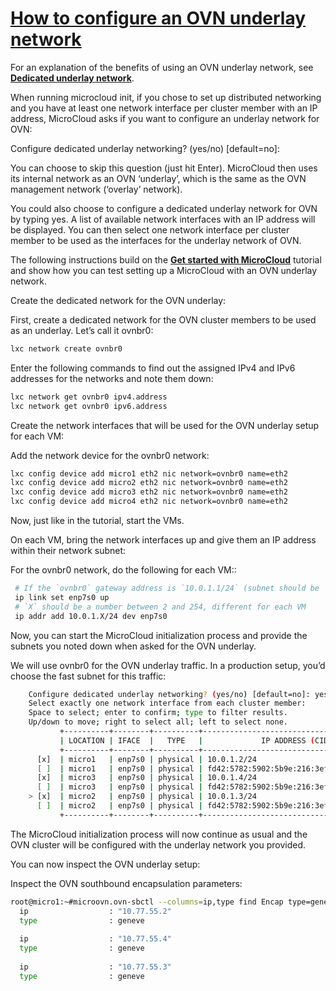 # **[How to configure an OVN underlay network](https://documentation.ubuntu.com/microcloud/latest/microcloud/how-to/ovn_underlay/)**

For an explanation of the benefits of using an OVN underlay network, see **[Dedicated underlay network](https://documentation.ubuntu.com/microcloud/latest/microcloud/explanation/networking/#exp-networking-ovn-underlay)**.

When running microcloud init, if you chose to set up distributed networking and you have at least one network interface per cluster member with an IP address, MicroCloud asks if you want to configure an underlay network for OVN:

Configure dedicated underlay networking? (yes/no) [default=no]: <answer>

You can choose to skip this question (just hit Enter). MicroCloud then uses its internal network as an OVN ‘underlay’, which is the same as the OVN management network (‘overlay’ network).

You could also choose to configure a dedicated underlay network for OVN by typing yes. A list of available network interfaces with an IP address will be displayed. You can then select one network interface per cluster member to be used as the interfaces for the underlay network of OVN.

The following instructions build on the **[Get started with MicroCloud](https://documentation.ubuntu.com/microcloud/latest/microcloud/tutorial/get_started/#get-started)** tutorial and show how you can test setting up a MicroCloud with an OVN underlay network.

Create the dedicated network for the OVN underlay:

First, create a dedicated network for the OVN cluster members to be used as an underlay. Let’s call it ovnbr0:

```bash
lxc network create ovnbr0
```

Enter the following commands to find out the assigned IPv4 and IPv6 addresses for the networks and note them down:

```bash
lxc network get ovnbr0 ipv4.address
lxc network get ovnbr0 ipv6.address
```

Create the network interfaces that will be used for the OVN underlay setup for each VM:

Add the network device for the ovnbr0 network:

```bash
lxc config device add micro1 eth2 nic network=ovnbr0 name=eth2
lxc config device add micro2 eth2 nic network=ovnbr0 name=eth2
lxc config device add micro3 eth2 nic network=ovnbr0 name=eth2
lxc config device add micro4 eth2 nic network=ovnbr0 name=eth2
```

Now, just like in the tutorial, start the VMs.

On each VM, bring the network interfaces up and give them an IP address within their network subnet:

For the ovnbr0 network, do the following for each VM::

```bash
 # If the `ovnbr0` gateway address is `10.0.1.1/24` (subnet should be `10.0.1.0/24`)
 ip link set enp7s0 up
 # `X` should be a number between 2 and 254, different for each VM
 ip addr add 10.0.1.X/24 dev enp7s0
 ```

 Now, you can start the MicroCloud initialization process and provide the subnets you noted down when asked for the OVN underlay.

We will use ovnbr0 for the OVN underlay traffic. In a production setup, you’d choose the fast subnet for this traffic:

```bash
    Configure dedicated underlay networking? (yes/no) [default=no]: yes
    Select exactly one network interface from each cluster member:
    Space to select; enter to confirm; type to filter results.
    Up/down to move; right to select all; left to select none.
           +----------+--------+----------+-------------------------------------------+
           | LOCATION | IFACE  |   TYPE   |             IP ADDRESS (CIDR)             |
           +----------+--------+----------+-------------------------------------------+
      [x]  | micro1   | enp7s0 | physical | 10.0.1.2/24                               |
      [ ]  | micro1   | enp7s0 | physical | fd42:5782:5902:5b9e:216:3eff:fe01:67af/64 |
      [x]  | micro3   | enp7s0 | physical | 10.0.1.4/24                               |
      [ ]  | micro3   | enp7s0 | physical | fd42:5782:5902:5b9e:216:3eff:fe36:d29c/64 |
    > [x]  | micro2   | enp7s0 | physical | 10.0.1.3/24                               |
      [ ]  | micro2   | enp7s0 | physical | fd42:5782:5902:5b9e:216:3eff:fedb:f04e/64 |
           +----------+--------+----------+-------------------------------------------+
```

The MicroCloud initialization process will now continue as usual and the OVN cluster will be configured with the underlay network you provided.

You can now inspect the OVN underlay setup:

Inspect the OVN southbound encapsulation parameters:

```bash
root@micro1:~#microovn.ovn-sbctl --columns=ip,type find Encap type=geneve
  ip                  : "10.77.55.2"
  type                : geneve
 
  ip                  : "10.77.55.4"
  type                : geneve
 
  ip                  : "10.77.55.3"
  type                : geneve
```
